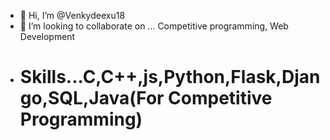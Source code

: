- 👋 Hi, I’m @Venkydeexu18
- 💞️ I’m looking to collaborate on ... Competitive programming, Web Development
- # Skills...C,C++,js,Python,Flask,Django,SQL,Java(For Competitive Programming)
<!---
Venkydeexu18/Venkydeexu18 is a ✨ special ✨ repository because its `README.md` (this file) appears on your GitHub profile.
You can click the Preview link to take a look at your changes.
--->
